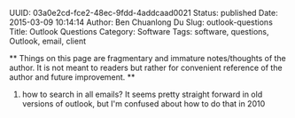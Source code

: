 UUID: 03a0e2cd-fce2-48ec-9fdd-4addcaad0021
Status: published
Date: 2015-03-09 10:14:14
Author: Ben Chuanlong Du
Slug: outlook-questions
Title: Outlook Questions
Category: Software
Tags: software, questions, Outlook, email, client

**
Things on this page are
fragmentary and immature notes/thoughts of the author.
It is not meant to readers
but rather for convenient reference of the author and future improvement.
**

1. how to search in all emails? It seems pretty straight forward in old versions of outlook, 
but I'm confused about how to do that in 2010
